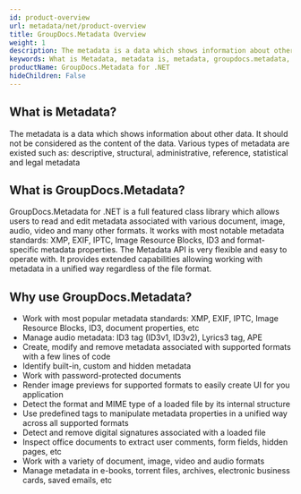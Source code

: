 ```yaml
---
id: product-overview
url: metadata/net/product-overview
title: GroupDocs.Metadata Overview
weight: 1
description: The metadata is a data which shows information about other data. It should not be considered as the content of the data. Various types of metadata are existed such as, descriptive, structural, administrative, reference, statistical and legal metadata. 
keywords: What is Metadata, metadata is, metadata, groupdocs.metadata, .net, Types of metadata
productName: GroupDocs.Metadata for .NET
hideChildren: False
---
```

## What is Metadata?
The metadata is a data which shows information about other data. It should not be considered as the content of the data. Various types of metadata are existed such as: descriptive, structural, administrative, reference, statistical and legal metadata     

## What is GroupDocs.Metadata?

GroupDocs.Metadata for .NET is a full featured class library which allows users to read and edit metadata associated with various document, image, audio, video and many other formats. It works with most notable metadata standards: XMP, EXIF, IPTC, Image Resource Blocks, ID3 and format-specific metadata properties. The Metadata API is very flexible and easy to operate with. It provides extended capabilities allowing working with metadata in a unified way regardless of the file format. 

## Why use GroupDocs.Metadata?

*   Work with most popular metadata standards: XMP, EXIF, IPTC, Image Resource Blocks, ID3, document properties, etc
*   Manage audio metadata: ID3 tag (ID3v1, ID3v2), Lyrics3 tag, APE      
*   Create, modify and remove metadata associated with supported formats with a few lines of code
*   Identify built-in, custom and hidden metadata
*   Work with password-protected documents
*   Render image previews for supported formats to easily create UI for you application
*   Detect the format and MIME type of a loaded file by its internal structure
*   Use predefined tags to manipulate metadata properties in a unified way across all supported formats
*   Detect and remove digital signatures associated with a loaded file
*   Inspect office documents to extract user comments, form fields, hidden pages, etc
*   Work with a variety of document, image, video and audio formats
*   Manage metadata in e-books, torrent files, archives, electronic business cards, saved emails, etc
